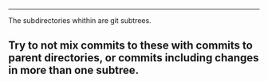 ---
The subdirectories whithin are git subtrees.

Try to not mix commits to these
with commits to parent directories,
or commits including changes
in more than one subtree.
---
